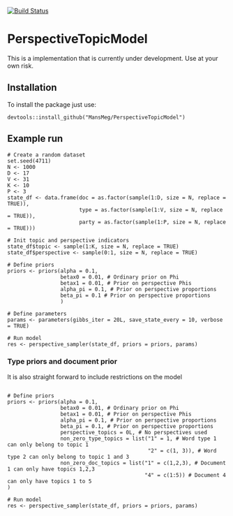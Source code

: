 [![Build Status](https://travis-ci.org/MansMeg/PerspectiveTopicModel.svg?branch=master)](https://travis-ci.org/MansMeg/PerspectiveTopicModel)


# PerspectiveTopicModel

This is a implementation that is currently under development. Use at your own risk.

## Installation

To install the package just use:

```
devtools::install_github("MansMeg/PerspectiveTopicModel")
```


## Example run

```
# Create a random dataset
set.seed(4711)
N <- 1000
D <- 17
V <- 31
K <- 10
P <- 3
state_df <- data.frame(doc = as.factor(sample(1:D, size = N, replace = TRUE)),
                       type = as.factor(sample(1:V, size = N, replace = TRUE)),
                       party = as.factor(sample(1:P, size = N, replace = TRUE)))

# Init topic and perspective indicators
state_df$topic <- sample(1:K, size = N, replace = TRUE)
state_df$perspective <- sample(0:1, size = N, replace = TRUE)

# Define priors
priors <- priors(alpha = 0.1,
                 betax0 = 0.01, # Ordinary prior on Phi
                 betax1 = 0.01, # Prior on perspective Phis
                 alpha_pi = 0.1, # Prior on perspective proportions
                 beta_pi = 0.1 # Prior on perspective proportions
                 )

# Define parameters
params <- parameters(gibbs_iter = 20L, save_state_every = 10, verbose = TRUE)

# Run model
res <- perspective_sampler(state_df, priors = priors, params)
```
### Type priors and document prior

It is also straight forward to include restrictions on the model

```

# Define priors
priors <- priors(alpha = 0.1,
                 betax0 = 0.01, # Ordinary prior on Phi
                 betax1 = 0.01, # Prior on perspective Phis
                 alpha_pi = 0.1, # Prior on perspective proportions
                 beta_pi = 0.1, # Prior on perspective proportions
                 perspective_topics = 0L, # No perspectives used
                 non_zero_type_topics = list("1" = 1, # Word type 1 can only belong to topic 1
                                             "2" = c(1, 3)), # Word type 2 can only belong to topic 1 and 3
                 non_zero_doc_topics = list("1" = c(1,2,3), # Document 1 can only have topics 1,2,3
                                            "4" = c(1:5)) # Document 4 can only have topics 1 to 5
)

# Run model
res <- perspective_sampler(state_df, priors = priors, params)
```


